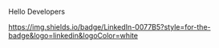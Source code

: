 Hello Developers 

https://img.shields.io/badge/LinkedIn-0077B5?style=for-the-badge&logo=linkedin&logoColor=white